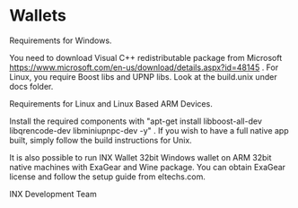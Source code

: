 # Wallets

Requirements for Windows.

You need to download Visual C++ redistributable package from Microsoft https://www.microsoft.com/en-us/download/details.aspx?id=48145 . For Linux, you require Boost libs and UPNP libs. Look at the build.unix under docs folder.

Requirements for Linux and Linux Based ARM Devices.

Install the required components with "apt-get install libboost-all-dev libqrencode-dev libminiupnpc-dev -y" . If you wish to have a full native app built, simply follow the build instructions for Unix.

It is also possible to run INX Wallet 32bit Windows wallet on ARM 32bit native machines with ExaGear and Wine package. You can obtain ExaGear license and follow the setup guide from eltechs.com.

INX Development Team


